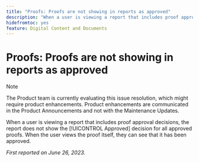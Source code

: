 ```yaml
---
title: "Proofs: Proofs are not showing in reports as approved"
description: "When a user is viewing a report that includes proof approval decisions, the report does not show the Approved decision for all approved proofs. When the user views the proof itself, they can see that it has been approved."
hidefromtoc: yes
feature: Digital Content and Documents
---
```


# Proofs: Proofs are not showing in reports as approved

>[!NOTE]
>
>The Product team is currently evaluating this issue resolution, which might require product enhancements. Product enhancements are communicated in the Product Announcements and not with the Maintenance Updates.

When a user is viewing a report that includes proof approval decisions, the report does not show the [!UICONTROL Approved] decision for all approved proofs. When the user views the proof itself, they can see that it has been approved.

_First reported on June 26, 2023._

